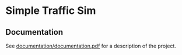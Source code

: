 # Simple Traffic Sim

## Documentation

See [documentation/documentation.pdf](documentation/documentation.pdf) for a description of the project.